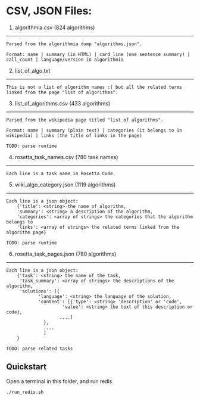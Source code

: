 CSV, JSON Files:
================

1. algorithmia.csv (824 algorithms)
------------------------------------

	Parsed from the algorithmia dump "algorithms.json".

	Format: name | summary (in HTML) | card_line (one sentence summary) | call_count | language/version in algorithmia


2. list_of_algo.txt
--------------------

	This is not a list of algorithm names :( but all the related terms linked from the page "list of algorithms".


3. list_of_algorithms.csv (433 algorithms)
------------------------------------------

	Parsed from the wikipedia page titled "list of algorithms".

	Format: name | summary (plain text) | categories (it belongs to in wikipedia) | links (the title of links in the page)

	TODO: parse runtime


4. rosetta_task_names.csv (780 task names)
-------------------------------------------

	Each line is a task name in Rosetta Code.


5. wiki_algo_category.json (1119 algorithms)
---------------------------------------------

	Each line is a json object:
		{'title': <string> the name of algorithm,
		'summary': <string> a description of the algorithm,
		'categories': <array of strings> the categories that the algorithm belongs to
		'links': <array of strings> the related terms linked from the algorithm page}

	TODO: parse runtime


6. rosetta_task_pages.json (780 algorithms)
---------------------------------------------

	Each line is a json object:
		{'task': <string> the name of the task,
		 'task_summary': <array of strings> the descriptions of the algorithm,
		 'solutions': [{
				'language': <string> the language of the solution,
				'content': [{'type': <string> 'description' or 'code',
					     'value': <string> the text of this description or code},
					    ....]
			      },
			      ....
			      ]
		}

	TODO: parse related tasks


## Quickstart

Open a terminal in this folder, and run redis
```
./run_redis.sh
```
